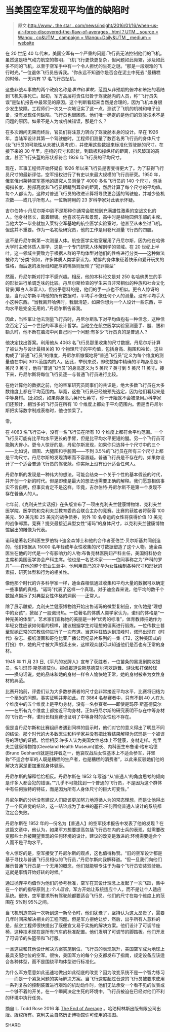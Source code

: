 # 当美国空军发现平均值的缺陷时

> 原文:[http://www . the star . com/news/insight/2016/01/16/when-us-air-force-discovered-the-flaw-of-averages . html？UTM _ source = Wanqu . co&UTM _ campaign = Wanqu+Daily&UTM _ medium = website](http://www.thestar.com/news/insight/2016/01/16/when-us-air-force-discovered-the-flaw-of-averages.html?utm_source=wanqu.co&utm_campaign=Wanqu+Daily&utm_medium=website)

在 20 世纪 40 年代末，美国空军有一个严重的问题:飞行员无法控制他们的飞机。虽然这是喷气动力航空的黎明，飞机飞行更快更复杂，但问题如此频繁，涉及如此多不同的飞机，以至于空军手中有一个令人担忧的生死之谜。“那是一段艰难的飞行时光，”一位退休飞行员告诉我。"你永远不知道你是否会在泥土中死去."最糟糕的时候，一天内有 17 名飞行员坠机。

这些非战斗事故的两个政府名称是*事件*和*事故*，范围从非预期的俯冲和笨拙的着陆到飞机失事死亡。起初，军方高层将责任归咎于驾驶舱内的人员，称“飞行员失误”是坠机报告中最常见的原因。这个判断看起来当然是合理的，因为飞机本身很少发生故障。工程师们一次又一次地证实了这一点，测试了飞机的机械和电子设备，没有发现任何缺陷。飞行员也很困惑。他们唯一确定的是他们的驾驶技术不是问题的原因。如果不是人为或机械错误，那是什么？

在多次询问无果而终后，官员们将注意力转向了驾驶舱本身的设计。早在 1926 年，当陆军设计其第一个驾驶舱时，工程师们测量了数百名男飞行员的身体尺寸(女飞行员的可能性从未被认真考虑)，并使用这些数据来标准化驾驶舱的尺寸。在接下来的 30 年里，座椅的尺寸和形状，到踏板和操纵杆的距离，挡风玻璃的高度，甚至飞行头盔的形状都符合 1926 年飞行员的平均尺寸。

现在，军事工程师开始怀疑自 1926 年以来飞行员是否变得更大了。为了获得飞行员尺寸的最新评估，空军授权进行了有史以来最大规模的飞行员研究。1950 年，俄亥俄州莱特空军基地的研究人员测量了 4000 多名飞行员的 140 个尺寸，包括拇指长度、胯部高度和飞行员眼睛到耳朵的距离，然后计算了每个尺寸的平均值。每个人都认为，这种对普通飞行员的改进计算将导致更合适的驾驶舱，并减少坠机次数——或几乎所有人。一位新聘用的 23 岁科学家对此表示怀疑。

吉尔伯特·s·丹尼尔斯中尉不是那种你通常会联想到充满雄性激素的空战文化的人。他身材修长，戴着眼镜。他喜欢花卉和景观，高中时是植物园俱乐部的主席。当他大学一毕业就加入莱特空军基地的航空医学实验室时，他甚至从未坐过飞机。但这并不重要。作为一名初级研究员，他的工作是用卷尺测量飞行员的四肢。

这不是丹尼尔斯第一次测量人体。航空医学实验室雇用了丹尼尔斯，因为他在哈佛大学时主修体质人类学，这是一个专门研究人体解剖学的领域。在 20 世纪上半叶，这一领域主要致力于根据人群的平均体型对他们的性格进行分类——这种做法被称为“分类”例如，许多体质人类学家认为，矮胖的身体象征着快乐和爱开玩笑的性格，而后退的发际线和肥厚的嘴唇则反映了“犯罪类型”

然而，丹尼尔斯对打字不感兴趣。相反，他的本科论文是对 250 名哈佛男生的手的形状进行单调乏味的比较。丹尼尔斯检查的学生来自非常相似的种族和社会文化背景(即白人和富人)，但出乎意料的是，他们的手一点也不相似。更令人惊讶的是，当丹尼尔斯平均他的所有数据时，平均手不像任何个人的测量。没有平均手大小这种东西。“当我离开哈佛时，我很清楚，如果你想为一个人设计一些东西，平均水平是完全无用的，”丹尼尔斯告诉我。

因此，当空军让他去测量飞行员时，丹尼尔斯私下对平均值抱有一种信念，这种信念否定了近一个世纪的军事设计哲学。当他坐在航空医学实验室测量手、腿、腰和额头时，他不断在脑海中问自己同一个问题:有多少飞行员真的是普通人？

他决定找出答案。利用他从 4063 名飞行员那里收集的尺寸数据，丹尼尔斯计算了被认为与设计最相关的 10 个物理尺寸的平均值，包括身高、胸围和袖长。这些构成了“普通飞行员”的维度，丹尼尔斯慷慨地将“普通飞行员”定义为每个维度的测量值在中间 30%范围内的人。因此，举例来说，即使数据中精确的平均身高是 5 英尺 9 英寸，他将“普通飞行员”的身高定义为 5 英尺 7 英寸到 5 英尺 11 英寸。接下来，丹尼尔斯将每位飞行员逐一与普通飞行员进行比较。

在他计算他的数据之前，他的空军研究员同事们的共识是，绝大多数飞行员在大多数维度上都在平均范围内。毕竟，这些飞行员已经被预先选定，因为他们看起来是中等身材。(比如说，如果你身高六英尺七英寸，你一开始就不会被录用。)科学家们还预计，相当多的飞行员在所有 10 个维度上都处于平均范围内。但是当丹尼尔斯把实际数字制成表格时，他也惊呆了。

零。

在 4063 名飞行员中，没有一名飞行员在所有 10 个维度上都符合平均范围。一个飞行员可能有比平均水平更长的手臂，但是比平均水平更短的腿。另一个飞行员可能胸大臀小。更令人惊讶的是，丹尼尔斯发现，如果你只选择十个尺寸中的三个——比如说，颈围、大腿围和手腕围——不到 3.5%的飞行员在所有三个尺寸上都是平均尺寸。丹尼尔斯的发现清晰而不容置疑。普通飞行员是不存在的。如果你设计了一个适合普通飞行员的驾驶舱，你实际上没有设计适合任何人。

丹尼尔斯的发现是一种伟大的想法，可能会结束一个关于个性的基本假设的时代，并开创一个新的时代。但是即使是最大的想法也需要正确的解释。我们愿意相信事实不言自明，但事实肯定不是这样。毕竟，吉尔伯特·丹尼尔斯不是第一个发现不存在普通人的人。

七年前,《克利夫兰实话报》在头版宣布了一项由克利夫兰健康博物馆、克利夫兰医学院、医学院和克利夫兰教育委员会联合主办的竞赛。比赛的获胜者将获得 100 美元、50 美元和 25 美元的战争债券，另外 10 名幸运的女性将获得价值 10 美元的战争邮票。竞赛？提交最接近典型女性“诺玛”的身体尺寸，以克利夫兰健康博物馆展出的雕像为代表。

诺玛是著名妇科医生罗伯特·l·迪金森博士和他的合作者亚伯兰·贝尔斯基共同创造的，他们根据从 15000 名年轻成年女性收集的尺寸数据塑造了这个人物。迪金森医生在他的时代是一个有影响力的人物:布鲁克林医院妇产科主任，美国妇科协会主席和美国医学协会产科主席。他也是一名艺术家——一位同事称之为“产科的罗丹”——在他的整个职业生涯中，他利用自己的才华为女性绘制各种尺寸和形状的素描，研究体型和行为的相关性。

像他那个时代的许多科学家一样，迪金森相信通过收集和平均大量的数据可以确定一些事情的真相。“诺玛”代表了这样一个真理。对于迪金森来说，他平均的数千个数据点揭示了对典型女性体格的洞察——正常人。

除了展示雕塑，克利夫兰健康博物馆开始出售诺玛的微型复制品，宣传她是“理想中的女孩”，掀起了一股诺玛热。一位著名的体质人类学家认为，诺玛的体格是“一种完美的体型”，艺术家们宣称她的美丽是一种“优秀的标准”，体育教师把她作为年轻女性应该如何看的榜样，建议根据学生对理想的偏离进行锻炼。一位传教士甚至就她正常的宗教信仰进行了一次布道。当这种狂热达到顶峰时，诺玛出现在《时代》杂志、报纸漫画和哥伦比亚广播公司纪录片系列的一集《T2，这种美国式的打扮》中，她的尺寸被大声朗读出来，这样观众就可以知道他们是否也有正常的身材。

1945 年 11 月 23 日,《平凡的发牌人》宣布了获胜者，一位苗条的黑发剧院收银员，名叫玛莎·斯基德莫尔。报纸报道说斯基德莫尔喜欢跳舞、游泳和打保龄球——换句话说，她的品味和她的身材一样令人愉快地正常，她的身材被奉为女性身材的典范。

比赛开始前，评委们认为大多数参赛者的尺寸会非常接近平均水平，比赛将归结为一个毫米的问题。事实证明并非如此。在 3864 名参赛者中，只有不到 40 人在九个维度中的五个维度上是平均身材，没有一名参赛者——即使是玛莎·斯基德莫尔——在所有九个维度上都接近平均身材。正如丹尼尔斯的研究表明不存在中等身材的飞行员一样，诺玛长相竞赛也证明了中等身材的女性也不存在。

 但是当丹尼尔斯和比赛组织者遇到同样的启示时，他们对它的意义得出了明显不同的结论。那个时代的大多数医生和科学家并没有把比赛结果解释为诺玛是一个被误导的理想的证据。恰恰相反:许多人认为美国女性总体上不健康，身材走样。克里夫兰健康博物馆(Cleveland Health Museum)馆长、内科医生布鲁诺·格布哈德(Bruno Gebhard)就是批评者之一，他哀叹战后女性基本上不适合参军，并坚称“不适合参军的人既是糟糕的生产者，也是糟糕的消费者”，以此来反驳她们他的解决方案是更加重视身体健康。

丹尼尔斯的解释恰恰相反。丹尼尔斯在 1952 年写道:“从‘普通人’的角度思考的倾向是许多人都会犯的错误。”“几乎不可能找到一个普通的飞行员，不是因为这个群体中有任何独特的特征，而是因为所有人身体尺寸的巨大可变性。”

丹尼尔斯的分析没有建议人们应该更加努力地遵循人为的常态理想，而是让他得出了一个反直觉的结论，这一结论成为了本书的基石:任何围绕普通人设计的系统都注定会失败。

丹尼尔斯在 1952 年的一份名为【普通人】的空军技术报告中发表了他的发现？在这篇文章中，他认为，如果军方想要提高包括飞行员在内的士兵的表现，就需要改变那些士兵被期望表现的任何环境的设计。建议的改变是激进的:环境需要适合个人而不是平均水平。

令人惊讶的是，空军接受了丹尼尔斯的观点，这也值得称赞。“旧的空军设计都是基于寻找与普通飞行员相似的飞行员，”丹尼尔斯向我解释道。“但一旦我们向他们展示普通飞行员是一个无用的概念，他们就能够专注于为每个飞行员安装驾驶舱。这就是事情开始好转的时候。”

通过抛弃平均值作为他们的参考标准，空军在其设计理念上发起了一次飞跃，集中在一个新的指导原则上:*个人适合*。军方开始让系统适应个人，而不是让个人适应系统。很快，空军要求所有驾驶舱都要适合飞行员，他们的尺寸在每个维度上的范围在 5%到 95%之间。

当飞机制造商第一次听到这一新命令时，他们犹豫了，坚持认为这太昂贵了，需要几年时间来解决相关的工程问题。但是军方拒绝让步，然后，出乎所有人意料的是，航空工程师很快提出了既便宜又易于实施的解决方案。他们设计了可调节座椅，这种技术现在是所有汽车的标准配置。他们发明了可调节的脚踏板。他们开发了可调节的头盔带和飞行服。

一旦这些和其他设计解决方案实施到位，飞行员的表现飙升，美国空军成为地球上最具支配地位的空军。很快，美国军方的每个分支都发布了指南，规定设备应该适合各种体型，而不是围绕平均体型进行标准化。

为什么军方愿意如此迅速地做出如此彻底的改变？因为改变系统不是一个智力练习——而是一个紧急问题的实际解决方案。当飞行速度超过音速的飞行员被要求使用一系列复杂的控制装置进行艰难的机动动作时，他们无法承受一个看不见的仪表或一个够不着的开关。在一个瞬间决定生死的环境中，飞行员被迫在已经对他们不利的环境中执行任务。

 摘自 L. Todd Rose 2016 年 [The End of Average](http://www.harpercollins.ca/9780062358363/the-end-of-average) 。哈珀柯林斯出版有限公司出版。版权所有。克利夫兰自然历史博物馆许可使用的插图。

SHARE: